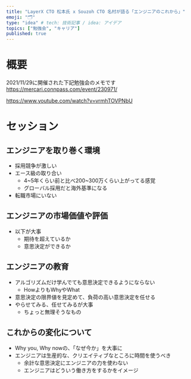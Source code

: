 ```yaml
---
title: "LayerX CTO 松本氏 x Souzoh CTO 名村が語る「エンジニアのこれから」"
emoji: "🗂"
type: "idea" # tech: 技術記事 / idea: アイデア
topics: ["勉強会", "キャリア"]
published: true
---
```

# 概要

2021/11/29に開催された下記勉強会のメモです
https://mercari.connpass.com/event/230971/

https://www.youtube.com/watch?v=vrmhTOVPNbU

# セッション

## エンジニアを取り巻く環境

- 採用競争が激しい
- エース級の取り合い
  - 4~5年くらい前と比べ200~300万くらい上がってる感覚
  - グローバル採用だと海外基準になる
- 転職市場にいない

## エンジニアの市場価値や評価

- 以下が大事
  - 期待を超えているか
  - 意思決定ができるか

## エンジニアの教育

- アルゴリズムだけ学んでても意思決定できるようにならない
  - HowよりもWhyやWhat
- 意思決定の限界値を見定めて、負荷の高い意思決定を任せる
- やらせてみる、任せてみるが大事
  - ちょっと無理そうなもの

## これからの変化について

- Why you, Why nowの、「なぜ今か」を大事に
- エンジニアは生産的な、クリエイティブなところに時間を使うべき
  - 余計な意思決定にエンジニアの力を使わない
  - エンジニアはどういう働き方をするかをイメージ

